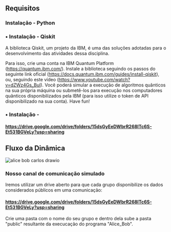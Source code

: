 ## Requisitos

### Instalação - Python

### • Instalação - Qiskit
<p align="justify">
A biblioteca Qiskit, um projeto da IBM, é uma das soluções adotadas para o desenvolvimento das atividades dessa disciplina.

Para isso, crie uma conta na IBM Quantum Platform (https://quantum.ibm.com/). Instale a biblioteca seguindo os passos do seguinte link oficial (https://docs.quantum.ibm.com/guides/install-qiskit), ou, seguindo este vídeo (https://www.youtube.com/watch?v=dZWz4Gs_BuI). Você poderá simular a execução de algoritmos quânticos na sua própria máquina ou submetê-los para execução nos computadores quânticos disponibilizados pela IBM (para isso utilize o token de API disponibilizado na sua conta). Have fun!
</p>

### • Instalação - 

#### https://drive.google.com/drive/folders/15dsGyEeDWbrR268lTc6S-Et531BGVeLy?usp=sharing
## Fluxo da Dinâmica
![alice bob carlos drawio](https://github.com/user-attachments/assets/b656db96-39d7-4428-859f-ce014e5995da)

### Nosso canal de comunicação simulado
Iremos utilizar um drive aberto para que cada grupo disponibilize os dados considerados públicos em uma comunicação:
#### https://drive.google.com/drive/folders/15dsGyEeDWbrR268lTc6S-Et531BGVeLy?usp=sharing
Crie uma pasta com o nome do seu grupo e dentro dela sube a pasta "public" resultante da execucação do programa "Alice_Bob". 
